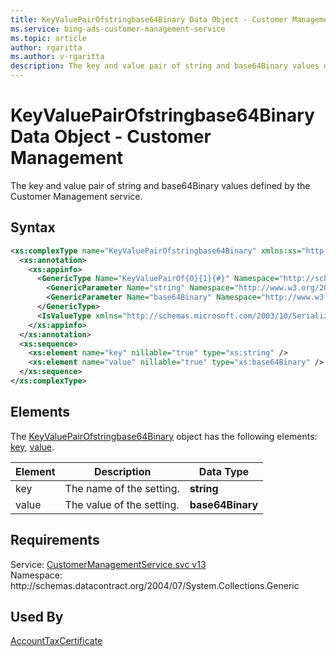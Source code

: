 ```yaml
---
title: KeyValuePairOfstringbase64Binary Data Object - Customer Management
ms.service: bing-ads-customer-management-service
ms.topic: article
author: rgaritta
ms.author: v-rgaritta
description: The key and value pair of string and base64Binary values defined by the Customer Management service.
---
```

# KeyValuePairOfstringbase64Binary Data Object - Customer Management
The key and value pair of string and base64Binary values defined by the Customer Management service.

## Syntax
```xml
<xs:complexType name="KeyValuePairOfstringbase64Binary" xmlns:xs="http://www.w3.org/2001/XMLSchema">
  <xs:annotation>
    <xs:appinfo>
      <GenericType Name="KeyValuePairOf{0}{1}{#}" Namespace="http://schemas.datacontract.org/2004/07/System.Collections.Generic" xmlns="http://schemas.microsoft.com/2003/10/Serialization/">
        <GenericParameter Name="string" Namespace="http://www.w3.org/2001/XMLSchema" />
        <GenericParameter Name="base64Binary" Namespace="http://www.w3.org/2001/XMLSchema" />
      </GenericType>
      <IsValueType xmlns="http://schemas.microsoft.com/2003/10/Serialization/">true</IsValueType>
    </xs:appinfo>
  </xs:annotation>
  <xs:sequence>
    <xs:element name="key" nillable="true" type="xs:string" />
    <xs:element name="value" nillable="true" type="xs:base64Binary" />
  </xs:sequence>
</xs:complexType>
```

## <a name="elements"></a>Elements

The [KeyValuePairOfstringbase64Binary](keyvaluepairofstringbase64binary.md) object has the following elements: [key](#key), [value](#value).

|Element|Description|Data Type|
|-----------|---------------|-------------|
|<a name="key"></a>key|The name of the setting.|**string**|
|<a name="value"></a>value|The value of the setting.|**base64Binary**|

## Requirements
Service: [CustomerManagementService.svc v13](https://clientcenter.api.bingads.microsoft.com/Api/CustomerManagement/v13/CustomerManagementService.svc)  
Namespace: http\://schemas.datacontract.org/2004/07/System.Collections.Generic  

## Used By
[AccountTaxCertificate](accounttaxcertificate.md)  
